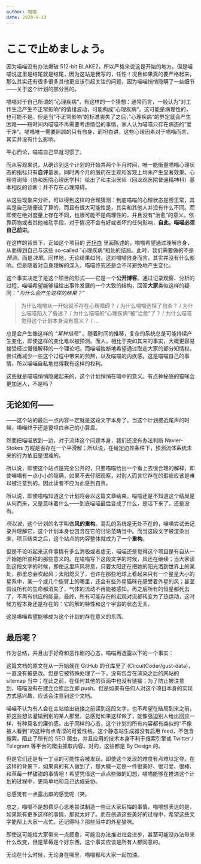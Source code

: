```yaml
---
author: 喵喵
date: 2020-9-13
---
```


# ここで止めましょう。

因为喵喵没有办法爆破 512-bit BLAKE2，所以严格来说这是开始的地方。但是喵喵说这里是结尾就是结尾，因为这站是我写的，任性！况且如果真的要严格起来，那么其实还有很多很多其他更应该引起关注的问题，因为喵喵悄悄隐瞒了一些细节——关于这个计划的部分目的。

喵喵对于自己所谓的”心理疾病“，有这样的一个猜想：通常而言，一般认为”对工作生活产生不正常影响“的情绪波动，可能构成”心理疾病“。这可能是病理性的，也可能不是。但是当”不正常影响“的标准丧失了之后，”心理疾病“的界定就会产生困难——短时间内喵喵不再需要考虑情侣的事情，家人认为喵喵只存在病态的”爱干净“。喵喵唯一需要照顾的只有自身，而坦白讲，这些心理因素对于喵喵而言，其实并没有什么影响。

平心而论，喵喵自己早就习惯了。

而从客观来说，从确诊到这个计划的开始共两个半月时间，唯一能衡量喵喵心理状态的指标只有**自评**量表，同时两个月的服药在主观和客观上均未产生显著效果。心理咨询师（协和医院心理医学科）给出了和主治医师（回龙观医院普通精神科）基本相反的诊断：并不存在心理障碍。

从这些现象来分析，可以得到这样的合理猜测：到底喵喵的心理状态是否正常，其实是自己随便说了算的，而且有很大可能性是，其实和其他人并没有什么不同。而即使在绝对度量上存在不同，也很可能不是病理性的，并且没有”治愈“的意义。依靠药物或者其他被动手段，对于情况不会有好或者坏的任何影响，**自此，喵喵必须自己前进**。

在这样的背景下，正如这个项目的 [开场白](/intro) 里面陈述的，喵喵希望通过理解自身，从而得到自己与这些 so-called ”心理疾病“相处的结局。此时，我们需要做的不是*预测*，而是*决策*。同样地，无论结果如何，这对喵喵自身而言，其实并没有什么影响。但是随着对自身理解的深入，喵喵终究还是会不可避免地产生变化。

这个事实决定了是这个项目的形式——它是一个**公开博客**。通过记录观察、分析的过程，喵喵希望能够描绘出事件发展的一个大致的结构，回答**大家**类似这样的疑问：*”为什么会产生这样的结果？“*

> 为什么喵喵从一开始就不存在心理障碍？ / 为什么喵喵选择了自杀？ / 为什么喵喵陷入了昏迷？ / 为什么喵喵的“心理疾病”被”治愈“了？ / 为什么喵喵觉得这个计划本身没有意义？ / ...

总是会产生像这样的 *“某种结局”* 。随着时间的推移，复杂的系统总是可能持续产生变化，即使这样的变化难以被预测。而人，相比于突如其来的事实，大概更容易接受经过慢慢解释的一个理论吧。而喵喵独断地希望通过取走大家的部分知情权，尝试再减少一些这个过程中带来的煎熬，以及喵喵的内疚感。这是喵喵自己的事情，所以喵喵自私地觉得我有这样的权利。

这些就是喵喵悄悄隐藏起来的，这个计划悄悄在暗中的意义。有点神秘感的猫咪会更加迷人，不是吗？

## 无论如何——

——这个站的最后一点内容一定就是这段文字本身了。当这个计划接近尾声的时候，喵喵终于还是要坦白自己的小算盘。

然而把喵喵放到一边，对于流体这个问题本身，我们还没有办法判断 Navier-Stokes 方程是否存在一个平滑解；所以说，在给定边界条件下，预测流体系统未来的行为依旧是很难的。

所以说，即使这个站点是完全公开的，只要喵喵给出一个看上去很合理的解释，即使喵喵有一点小小的隐瞒，如果不去仔细观察，对别人而言它存在的瑕疵应该是难以被注意到的。因此读者不应为此感到自责。

所以说，即使喵喵知道这个计划将会以这篇文章结束，喵喵还是不知道这个结局是从何而来，又是意味着什么——到底喵喵最后变成了什么，是活下来了，还是没有。

*所以说*，这个计划的名字叫做**风的重构**。混乱的系统是无处不在的，喵喵尝试去记录并理解它，这个计划本身也包含在它的讨论范畴当中。而当这段文字被渲染出来，项目结束之后，这个站点的内容整体就成为了一个**重构**。

但是不论听起来这件事情有多么消极或者虚无，喵喵还是觉得这个项目是有自从一开始她所宣称的那些意义的。在喵喵写下这段文字的时候，风还在继续；当大家读到这段文字的时候，即使这里阵风将息，只要太阳还在把她的阳光洒到世界上的某处，那里总会吹起风；太阳熄灭了，也许在那些地球上看起来只有一个星星大小的星系中，某一个或几个旋臂上的哪里，还会有些外星猫咪在感受着外星的风；甚至假设所有的生命都消失了，气体的流动不再能被感知，再之后所有的恒星都死去了，不再有供应的能量。最终，所有可能存在的宏观对流都转变为了热运动，这时候方程本身还是存在的：它的解的特性和这个宇宙的状态无关。

这是喵喵希望能够成为这个计划的存在意义的东西。

## 最后呢？

作为总结，并且出于好奇和恶作剧的心态，喵喵再透露以下的一个事实：

这篇文档的原文在从一开始就在 GitHub 的仓库里了 (CircuitCoder/gust-data)，一直没有被更改。但是它被特殊处理了一下，没有包含在渲染之后的网站的 sitemap 当中；在此之前，在任何其他的页面中也没有链接；为了防止被注意到，喵喵没有在建立仓库后立即 push。但是如果有任何人对这个项目本身的实现方式感兴趣，应该会注意到这个文档。

喵喵不认为有人会在主站给出链接之前读到这段文字，也不希望在结局到来之前，把这些想法灌输到别的某人那里。总感觉如果这样做了，就像强迫别人给出回应一样，有种莫名的廉价感。出于同样的心态，这个计划的所有内容都有类似的“不像被人看到”的这种有点青涩的可爱性格。这个静态站生成器没有启用 feed，不包含搜索，阻止了所有的 SEO 爬虫，并且应用的技术本身不利于搜索引擎或 Twitter / Telegram 等平台的爬虫抓取内容。对的，这些都是 By Design 的。

但是它们还是有一丁点的可能性会被发现，即使这个发现的难度有点难以定夺。在这样的背景下，如果真的有人做到了，那大概一定是一件很美好、很可爱、很棒、和草莓一样甜甜的事情吧！希望凭借这一点点些微的幻想，喵喵能够在推进这个计划的过程中，更简单地和自己达成妥协。

总感觉有一点露出癖的感觉呢（笑。

总之，喵喵不是想费尽心思地尝试制造一些让大家后悔的事情。喵喵想表达的是，如果能有更多这样的事情，那就太好了。而在创造这些美好的过程中，希望这些文字能帮上大家一点忙。还记得吗？那些风中的外星猫咪。

即使这可能给大家带来一点疲惫，可能没办法推进社会进步，甚至可能没办法带来什么改变，但是草莓是个好东西，这个事实应该是所有人都同意的。

无论在什么时候，无论身在哪里，喵喵都和大家一起加油。
